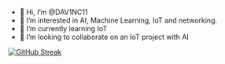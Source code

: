 - 👋 Hi, I’m @DAV1NC11
- 👀 I’m interested in AI, Machine Learning, IoT and networking.
- 🌱 I’m currently learning IoT
- 💞️ I’m looking to collaborate on an IoT project with AI


[![GitHub Streak](https://streak-stats.demolab.com/?user=dav1nc11)](https://git.io/streak-stats)

